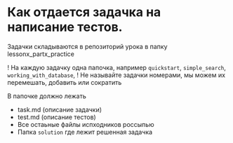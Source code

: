 # Как отдается задачка на написание тестов.

Задачки складываются в репозиторий урока в папку lessonx_partx_practice

! На каждую задачку одна папочка, например `quickstart`, `simple_search`, `working_with_database`, 
! Не называйте задачки номерами, мы можем их перемешать, добавить или сократить

В папочке должно лежать

* task.md (описание задачки)
* test.md (описание тестов)
* Все остаьные файлы испходников россыпью
* Папка `solution` где лежит решенная задачка
